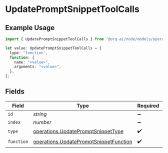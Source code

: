 # UpdatePromptSnippetToolCalls

## Example Usage

```typescript
import { UpdatePromptSnippetToolCalls } from "@orq-ai/node/models/operations";

let value: UpdatePromptSnippetToolCalls = {
  type: "function",
  function: {
    name: "<value>",
    arguments: "<value>",
  },
};
```

## Fields

| Field                                                                                            | Type                                                                                             | Required                                                                                         | Description                                                                                      |
| ------------------------------------------------------------------------------------------------ | ------------------------------------------------------------------------------------------------ | ------------------------------------------------------------------------------------------------ | ------------------------------------------------------------------------------------------------ |
| `id`                                                                                             | *string*                                                                                         | :heavy_minus_sign:                                                                               | N/A                                                                                              |
| `index`                                                                                          | *number*                                                                                         | :heavy_minus_sign:                                                                               | N/A                                                                                              |
| `type`                                                                                           | [operations.UpdatePromptSnippetType](../../models/operations/updatepromptsnippettype.md)         | :heavy_check_mark:                                                                               | N/A                                                                                              |
| `function`                                                                                       | [operations.UpdatePromptSnippetFunction](../../models/operations/updatepromptsnippetfunction.md) | :heavy_check_mark:                                                                               | N/A                                                                                              |